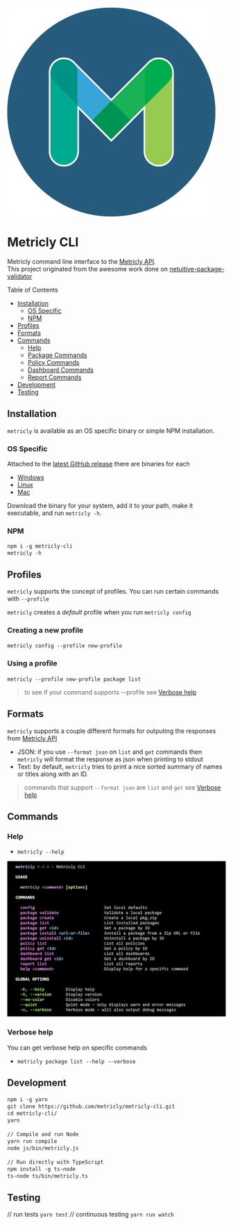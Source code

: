 ![alt text](docs/img/METRICLY_Logobug_480px_preview.png "Metricly Logo")
# Metricly CLI
Metricly command line interface to the [Metricly API](https://api.app.metricly.com/swagger-ui.html).  
This project originated from the awesome work done on [netuitive-package-validator](https://github.com/Netuitive/netuitive-package-validator)

Table of Contents
- [Installation](#installation)
    - [OS Specific](#os-specific)
    - [NPM](#npm)
- [Profiles](#profiles)
- [Formats](#formats)
- [Commands](#commands)
    - [Help](#help)
    - [Package Commands](#package-commands)
    - [Policy Commands](#policy-commands)
    - [Dashboard Commands](#dashboard-commands)
    - [Report Commands](#report-commands)
- [Development ](#development)
- [Testing](#testing)

## Installation 
`metricly` is available as an OS specific binary or simple NPM installation. 

### OS Specific
Attached to the [latest GitHub release](https://github.com/metricly/metricly-cli/releases/latest) there are binaries for each
- [Windows](https://github.com/metricly/metricly-cli/releases/latest)
- [Linux](https://github.com/metricly/metricly-cli/releases/latest)
- [Mac](https://github.com/metricly/metricly-cli/releases/latest)

Download the binary for your system, add it to your path, make it executable, and run `metricly -h`.

### NPM
```
npm i -g metricly-cli
metricly -h
```

## Profiles
`metricly` supports the concept of profiles.  You can run certain commands with `--profile` 

`metricly` creates a _default_ profile when you run `metricly config` 

### Creating a new profile
`metricly config --profile new-profile` 

### Using a profile 
`metricly --profile new-profile package list` 

>to see if your command supports --profile see [Verbose help](#verbose-help)

## Formats
`metricly` supports a couple different formats for outputing the responses from [Metricly API](https://api.app.metricly.com/swagger-ui.html)
- JSON: if you use `--format json` on `list` and `get` commands then `metricly` will format the response as json when printing to stdout
- Text: by default, `metricly` tries to print a nice sorted summary of names or titles along with an ID. 

> commands that support `--format json` are `list` and `get` see [Verbose help](#verbose-help)

## Commands

### Help
- `metricly --help`

![consolehelp](docs/img/metricly-help-console.png)

### Verbose help
You can get verbose help on specific commands 
- `metricly package list --help --verbose`

## Development

```
npm i -g yarn
git clone https://github.com/metricly/metricly-cli.git
cd metricly-cli/
yarn

// Compile and run Node
yarn run compile
node js/bin/metricly.js

// Run directly with TypeScript
npm install -g ts-node
ts-node ts/bin/metricly.ts
```

## Testing
// run tests
```yarn test```
// continuous testing
```yarn run watch```


